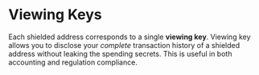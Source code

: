 # Viewing Keys

Each shielded address corresponds to a single **viewing key**. Viewing key allows you to disclose your *complete* transaction history of a shielded address without leaking the spending secrets. This is useful in both accounting and regulation compliance. 